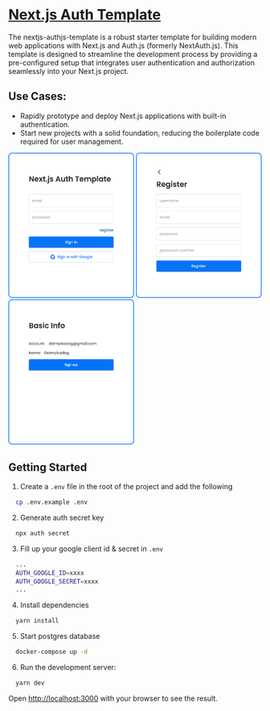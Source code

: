 # [Next.js Auth Template](https://nextauth.dannyisadog.com)

The nextjs-authjs-template is a robust starter template for building modern web applications with Next.js and Auth.js (formerly NextAuth.js). This template is designed to streamline the development process by providing a pre-configured setup that integrates user authentication and authorization seamlessly into your Next.js project.

## Use Cases:
- Rapidly prototype and deploy Next.js applications with built-in authentication.
- Start new projects with a solid foundation, reducing the boilerplate code required for user management.

<img src="/public/example1.png" alt="signin page" width="250"/> <img src="/public/example2.png" alt="register page" width="250"/> <img src="/public/example3.png" alt="info page" width="250"/>

## Getting Started

1. Create a `.env` file in the root of the project and add the following

```bash
  cp .env.example .env
```

2. Generate auth secret key

```bash
  npx auth secret
```

3. Fill up your google client id & secret in `.env`

```bash
  ...
  AUTH_GOOGLE_ID=xxxx
  AUTH_GOOGLE_SECRET=xxxx
  ...
```

4. Install dependencies

```bash
  yarn install
```

5. Start postgres database

```bash
  docker-compose up -d
```

6. Run the development server:

```bash
  yarn dev
```

Open [http://localhost:3000](http://localhost:3000) with your browser to see the result.
